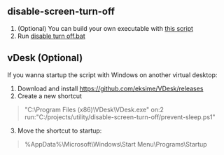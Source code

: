 ## disable-screen-turn-off
1. (Optional) You can build your own executable with [this script](./disable-screen-turn-off/generate%20mouse.bat)
2. Run [disable turn off.bat](./disable-screen-turn-off/mouse.exe)


## vDesk (Optional)
If you wanna startup the script with Windows on another virtual desktop:

1. Download and install https://github.com/eksime/VDesk/releases
2. Create a new shortcut
> "C:\Program Files (x86)\VDesk\VDesk.exe" on:2 run:"C:/projects/utility/disable-screen-turn-off/prevent-sleep.ps1"
3. Move the shortcut to startup:
> %AppData%\Microsoft\Windows\Start Menu\Programs\Startup 
